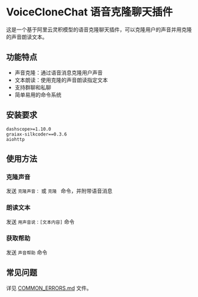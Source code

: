 # VoiceCloneChat 语音克隆聊天插件

这是一个基于阿里云灵积模型的语音克隆聊天插件，可以克隆用户的声音并用克隆的声音朗读文本。

## 功能特点

- 声音克隆：通过语音消息克隆用户声音
- 文本朗读：使用克隆的声音朗读指定文本
- 支持群聊和私聊
- 简单易用的命令系统

## 安装要求

```
dashscope>=1.10.0
graiax-silkcoder==0.3.6
aiohttp
```

## 使用方法

### 克隆声音
发送 `克隆声音：` 或 `克隆 ` 命令，并附带语音消息

### 朗读文本
发送 `用声音说：[文本内容]` 命令

### 获取帮助
发送 `声音帮助` 命令

## 常见问题

详见 [COMMON_ERRORS.md](COMMON_ERRORS.md) 文件。 